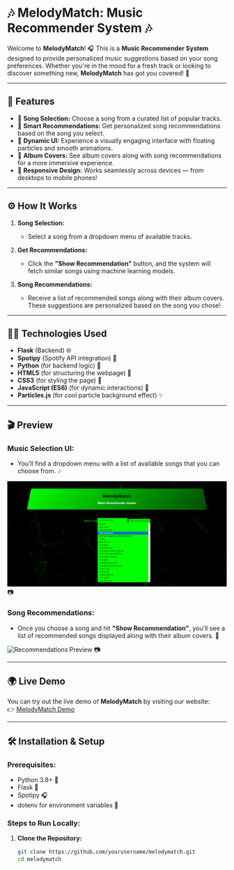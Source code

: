 # 🎶 **MelodyMatch: Music Recommender System** 🎶

Welcome to **MelodyMatch**! 🎧 This is a **Music Recommender System** designed to provide personalized music suggestions based on your song preferences. Whether you're in the mood for a fresh track or looking to discover something new, **MelodyMatch** has got you covered! 💫

---

## 🚀 **Features**

- 🎵 **Song Selection:** Choose a song from a curated list of popular tracks.
- 🤖 **Smart Recommendations:** Get personalized song recommendations based on the song you select.
- 🎨 **Dynamic UI:** Experience a visually engaging interface with floating particles and smooth animations.
- 🎤 **Album Covers:** See album covers along with song recommendations for a more immersive experience.
- 📱 **Responsive Design:** Works seamlessly across devices — from desktops to mobile phones!

---

## ⚙️ **How It Works**

1. **Song Selection:**
   - Select a song from a dropdown menu of available tracks.
   
2. **Get Recommendations:**
   - Click the **"Show Recommendation"** button, and the system will fetch similar songs using machine learning models.
   
3. **Song Recommendations:**
   - Receive a list of recommended songs along with their album covers. These suggestions are personalized based on the song you chose!

---

## 🧑‍💻 **Technologies Used**

- **Flask** (Backend) 🌐
- **Spotipy** (Spotify API integration) 🎵
- **Python** (for backend logic) 🐍
- **HTML5** (for structuring the webpage) 🧱
- **CSS3** (for styling the page) 🎨
- **JavaScript (ES6)** (for dynamic interactions) 📜
- **Particles.js** (for cool particle background effect) ✨

---

## 🎬 **Preview**

### **Music Selection UI:**

- You’ll find a dropdown menu with a list of available songs that you can choose from. 🎶

![Music UI Preview](./MusicUIPreview.png) 📷

### **Song Recommendations:**

- Once you choose a song and hit **"Show Recommendation"**, you'll see a list of recommended songs displayed along with their album covers. 🎤

![Recommendations Preview](./ReccomendationsPreview.png) 📷

---

## 🌍 **Live Demo**

You can try out the live demo of **MelodyMatch** by visiting our website:  
👉 [MelodyMatch Demo](https://melodymatch.onrender.com/)

---

## 🛠️ **Installation & Setup**

### **Prerequisites:**
- Python 3.8+ 🐍
- Flask 🎒
- Spotipy 🎧
- dotenv for environment variables 🌱

### **Steps to Run Locally:**

1. **Clone the Repository:**

   ```bash
   git clone https://github.com/yourusername/melodymatch.git
   cd melodymatch
